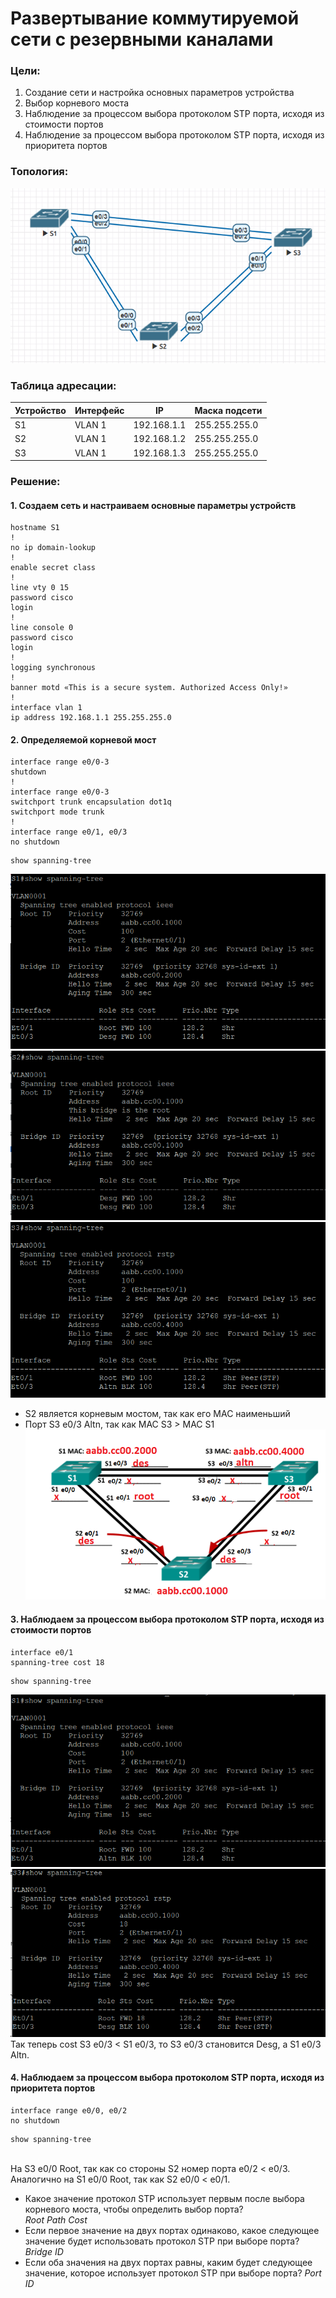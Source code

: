 # Развертывание коммутируемой сети с резервными каналами

### Цели:
1. Создание сети и настройка основных параметров устройства
2. Выбор корневого моста
3. Наблюдение за процессом выбора протоколом STP порта, исходя из стоимости портов
4. Наблюдение за процессом выбора протоколом STP порта, исходя из приоритета портов

### Топология:
![](https://raw.githubusercontent.com/mineralka-sudo/otus/main/labs/stp/topology.PNG)

### Таблица адресации:
| Устройство | Интерфейс | IP          | Маска подсети |
|------------|-----------|-------------|---------------|
| S1         | VLAN 1    | 192.168.1.1 | 255.255.255.0 |
| S2         | VLAN 1    | 192.168.1.2 | 255.255.255.0 |
| S3         | VLAN 1    | 192.168.1.3 | 255.255.255.0 |

### Решение:
#### 1. Создаем сеть и настраиваем основные параметры устройств
```
hostname S1
!
no ip domain-lookup
!
enable secret class
!
line vty 0 15
password cisco
login
!
line console 0
password cisco
login
!
logging synchronous
!
banner motd «This is a secure system. Authorized Access Only!»
!
interface vlan 1
ip address 192.168.1.1 255.255.255.0
```
#### 2. Определяемой корневой мост
```
interface range e0/0-3
shutdown
!
interface range e0/0-3
switchport trunk encapsulation dot1q
switchport mode trunk
!
interface range e0/1, e0/3
no shutdown
```
```
show spanning-tree
```
![](https://github.com/mineralka-sudo/otus/blob/main/labs/stp/S1_2.PNG?raw=true)
![](https://github.com/mineralka-sudo/otus/blob/main/labs/stp/S2_2.PNG?raw=true)
![](https://github.com/mineralka-sudo/otus/blob/main/labs/stp/S3_2.PNG?raw=true)
- S2 является корневым мостом, так как его MAC наименьший 
- Порт S3 e0/3 Altn, так как MAC S3 > MAC S1 
![](https://github.com/mineralka-sudo/otus/blob/main/labs/stp/t.png?raw=true)   
#### 3. Наблюдаем за процессом выбора протоколом STP порта, исходя из стоимости портов
```
interface e0/1
spanning-tree cost 18
```
```
show spanning-tree
```
![](https://github.com/mineralka-sudo/otus/blob/main/labs/stp/S1_3.PNG?raw=true)
![](https://github.com/mineralka-sudo/otus/blob/main/labs/stp/S3_3.PNG?raw=true)   
Так теперь cost S3 e0/3 < S1 e0/3, то S3 e0/3 становится Desg, а S1 e0/3 Altn. 
#### 4. Наблюдаем за процессом выбора протоколом STP порта, исходя из приоритета портов
```
interface range e0/0, e0/2
no shutdown
```
```
show spanning-tree
```
![]()
![]()
![]()   
На S3 e0/0 Root, так как со стороны S2 номер порта e0/2 < e0/3. Аналогично на S1 e0/0 Root, так как S2 e0/0 < e0/1.   

- Какое значение протокол STP использует первым после выбора корневого моста, чтобы определить выбор порта?    
*Root Path Cost*
- Если первое значение на двух портах одинаково, какое следующее значение будет использовать протокол STP при выборе порта?
*Bridge ID*
- Если оба значения на двух портах равны, каким будет следующее значение, которое использует протокол STP при выборе порта?
*Port ID*
